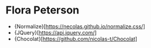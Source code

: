 # Flora Peterson
*  {Normalize}[https://necolas.github.io/normalize.css/]
*  {JQuery}[https://api.jquery.com/]
*  {Chocolat}[https://github.com/nicolas-t/Chocolat]
